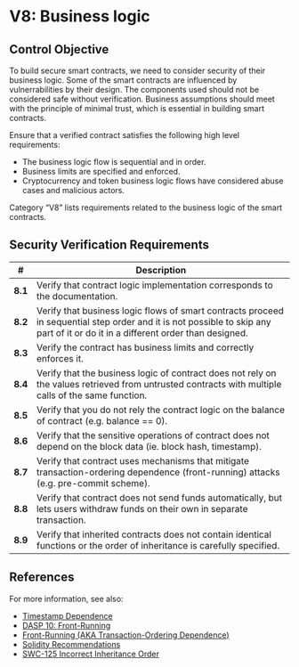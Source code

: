 # V8: Business logic

## Control Objective

To build secure smart contracts, we need to consider security of their business logic. Some of the smart contracts are influenced by vulnerrabilities by their design.
The components used should not be considered safe without verification. Business assumptions should meet with the principle of minimal trust, which is essential in building smart contracts.

Ensure that a verified contract satisfies the following high level requirements:
* The business logic flow is sequential and in order.
* Business limits are specified and enforced.
* Cryptocurrency and token business logic flows have considered abuse cases and malicious actors.

Category “V8” lists requirements related to the business logic of the smart contracts.

## Security Verification Requirements

| # | Description |
| --- | --- |
| **8.1** | Verify that contract logic implementation corresponds to the documentation. | 
| **8.2** | Verify that business logic flows of smart contracts proceed in sequential step order and it is not possible to skip any part of it or do it in a different order than designed.  | 
| **8.3** | Verify the contract has business limits and correctly enforces it. | 
| **8.4** | Verify that the business logic of contract does not rely on the values retrieved from untrusted contracts with multiple calls of the same function. | 
| **8.5** | Verify that you do not rely the contract logic on the balance of contract (e.g. balance == 0). | 
| **8.6** | Verify that the sensitive operations of contract does not depend on the block data (ie. block hash, timestamp). | 
| **8.7** | Verify that contract uses mechanisms that mitigate transaction-ordering dependence (front-running) attacks (e.g. pre-commit scheme). | 
| **8.8** | Verify that contract does not send funds automatically, but lets users withdraw funds on their own in separate transaction. | 
| **8.9** | Verify that inherited contracts does not contain identical functions or the order of inheritance is carefully specified. | 


## References

For more information, see also:

* [Timestamp Dependence](https://consensys.github.io/smart-contract-best-practices/recommendations/#timestamp-dependence)
* [DASP 10: Front-Running](https://www.dasp.co/#item-7)
* [Front-Running (AKA Transaction-Ordering Dependence)](https://consensys.github.io/smart-contract-best-practices/known_attacks/)
* [Solidity Recommendations](https://consensys.github.io/smart-contract-best-practices/recommendations/)
* [SWC-125 Incorrect Inheritance Order](https://smartcontractsecurity.github.io/SWC-registry/docs/SWC-125)
